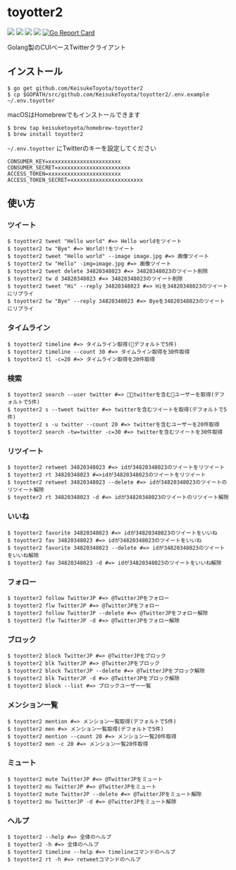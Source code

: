 # toyotter2
![](https://img.shields.io/github/stars/KeisukeToyota/toyotter2.svg)
![](https://img.shields.io/github/issues/KeisukeToyota/toyotter2.svg)
![](https://img.shields.io/github/forks/KeisukeToyota/toyotter2.svg)
![](https://img.shields.io/github/license/KeisukeToyota/toyotter2.svg)
[![Go Report Card](https://goreportcard.com/badge/github.com/KeisukeToyota/toyotter2)](https://goreportcard.com/report/github.com/KeisukeToyota/toyotter2)

Golang製のCUIベースTwitterクライアント

## インストール

```shell
$ go get github.com/KeisukeToyota/toyotter2
$ cp $GOPATH/src/github.com/KeisukeToyota/toyotter2/.env.example ~/.env.toyotter
```
macOSはHomebrewでもインストールできます
```shell
$ brew tap keisuketoyota/homebrew-toyotter2
$ brew install toyotter2
```

`~/.env.toyotter` にTwitterのキーを設定してください
```
CONSUMER_KEY=xxxxxxxxxxxxxxxxxxxxxxx
CONSUMER_SECRET=xxxxxxxxxxxxxxxxxxxxxxx
ACCESS_TOKEN=xxxxxxxxxxxxxxxxxxxxxxx
ACCESS_TOKEN_SECRET=xxxxxxxxxxxxxxxxxxxxxxx
```

## 使い方

### ツイート
```shell
$ toyotter2 tweet "Hello world" #=> Hello worldをツイート
$ toyotter2 tw "Bye" #=> World!!をツイート
$ toyotter2 tweet "Hello world" --image image.jpg #=> 画像ツイート
$ toyotter2 tw "Hello" -img=image.jpg #=> 画像ツイート
$ toyotter2 tweet delete 34820348023 #=> 34820348023のツイート削除
$ toyotter2 tw d 34820348023 #=> 34820348023のツイート削除
$ toyotter2 tweet "Hi" --reply 34820348023 #=> Hiを34820348023のツイートにリプライ
$ toyotter2 tw "Bye" --reply 34820348023 #=> Byeを34820348023のツイートにリプライ
```

### タイムライン
```shell
$ toyotter2 timeline #=> タイムライン取得(デフォルトで5件)
$ toyotter2 timeline --count 30 #=> タイムライン取得を30件取得
$ toyotter2 tl -c=20 #=> タイムライン取得を20件取得
```

### 検索
```shell
$ toyotter2 search --user twitter #=> twitterを含むユーザーを取得(デフォルトで5件)
$ toyotter2 s --tweet twitter #=> twitterを含むツイートを取得(デフォルトで5件)
$ toyotter2 s -u twitter --count 20 #=> twitterを含むユーザーを20件取得
$ toyotter2 search -tw=twitter -c=30 #=> twitterを含むツイートを30件取得
```

### リツイート
```shell
$ toyotter2 retweet 34820348023 #=> idが34820348023のツイートをリツイート
$ toyotter2 rt 34820348023 #=>idが34820348023のツイートをリツイート
$ toyotter2 retweet 34820348023 --delete #=> idが34820348023のツイートのリツイート解除
$ toyotter2 rt 34820348023 -d #=> idが34820348023のツイートのリツイート解除
```

### いいね
```shell
$ toyotter2 favorite 34820348023 #=> idが34820348023のツイートをいいね
$ toyotter2 fav 34820348023 #=> idが34820348023のツイートをいいね
$ toyotter2 favorite 34820348023 --delete #=> idが34820348023のツイートをいいね解除
$ toyotter2 fav 34820348023 -d #=> idが34820348023のツイートをいいね解除
```

### フォロー
```shell
$ toyotter2 follow TwitterJP #=> @TwitterJPをフォロー
$ toyotter2 flw TwitterJP #=> @TwitterJPをフォロー
$ toyotter2 follow TwitterJP --delete #=> @TwitterJPをフォロー解除
$ toyotter2 flw TwitterJP -d #=> @TwitterJPをフォロー解除
```

### ブロック
```shell
$ toyotter2 block TwitterJP #=> @TwitterJPをブロック
$ toyotter2 blk TwitterJP #=> @TwitterJPをブロック
$ toyotter2 block TwitterJP --delete #=> @TwitterJPをブロック解除
$ toyotter2 blk TwitterJP -d #=> @TwitterJPをブロック解除
$ toyotter2 block --list #=> ブロックユーザー一覧
```

### メンション一覧
```shell
$ toyotter2 mention #=> メンション一覧取得(デフォルトで5件)
$ toyotter2 men #=> メンション一覧取得(デフォルトで5件)
$ toyotter2 mention --count 20 #=> メンション一覧20件取得
$ toyotter2 men -c 20 #=> メンション一覧20件取得
```

### ミュート
```shell
$ toyotter2 mute TwitterJP #=> @TwitterJPをミュート
$ toyotter2 mu TwitterJP #=> @TwitterJPをミュート
$ toyotter2 mute TwitterJP --delete #=> @TwitterJPをミュート解除
$ toyotter2 mu TwitterJP -d #=> @TwitterJPをミュート解除
```

### ヘルプ
```shell
$ toyotter2 --help #=> 全体のヘルプ
$ toyotter2 -h #=> 全体のヘルプ
$ toyotter2 timeline --help #=> timelineコマンドのヘルプ
$ toyotter2 rt -h #=> retweetコマンドのヘルプ
```
